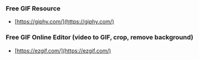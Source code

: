### Free GIF Resource
- [https://giphy.com/](https://giphy.com/)


### Free GIF Online Editor (video to GIF, crop, remove background)
- [https://ezgif.com/](https://ezgif.com/)
